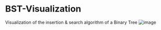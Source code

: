 # BST-Visualization
Visualization of the insertion &amp; search algorithm of a Binary Tree
![image](https://imgur.com/a/vilvrT5)
